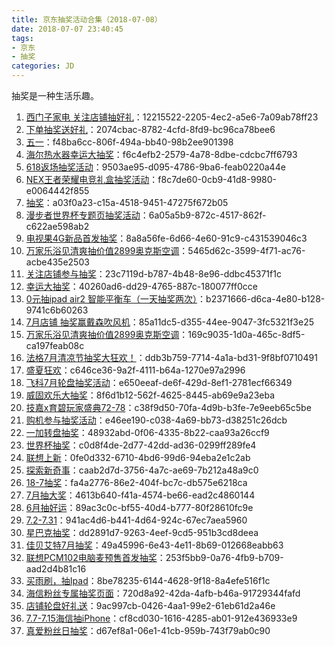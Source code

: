 ```yaml
---
title: 京东抽奖活动合集（2018-07-08）
date: 2018-07-07 23:40:45
tags:
- 京东
- 抽奖
categories: JD
---
```

抽奖是一种生活乐趣。
<!--more-->
1. [西门子家电   关注店铺抽好礼](https://sale.jd.com/act/WqFkmJcIODt1oEs.html)：12215522-2205-4ec2-a5e6-7a09ab78ff23
2. [下单抽奖送好礼](https://sale.jd.com/act/CNG3trYx27yEX.html)：2074cbac-8782-4cfd-8fd9-bc96ca78bee6
3. [五一](https://sale.jd.com/act/N4gL8sZJXe.html)：f48ba6cc-806f-494a-bb40-98b2ee901398
4. [海尔热水器幸运大抽奖](https://sale.jd.com/act/EqpzZe0y8sJa.html)：f6c4efb2-2579-4a78-8dbe-cdcbc7ff6793
5. [618返场抽奖活动](https://sale.jd.com/act/QrbLDeZVT3F.html)：9503ae95-d095-4786-9ba6-feab0220a44e
6. [NEX王者荣耀电竞礼盒抽奖活动](https://sale.jd.com/act/d4A1Xt8jHwsUqv.html)：f8c7de60-0cb9-41d8-9980-e0064442f855
7. [抽奖](https://sale.jd.com/act/dtToP3gx7OCBKD.html)：a03f0a23-c15a-4518-9451-47275f672b05
8. [漫步者世界杯专题页抽奖活动](https://sale.jd.com/act/1AqgScW0TV.html)：6a05a5b9-872c-4517-862f-c622ae598ab2
9. [电视果4G新品首发抽奖](https://sale.jd.com/act/d7WSm5qClDTyj3sU.html)：8a8a56fe-6d66-4e60-91c9-c431539046c3
10. [万家乐浴见清爽抽价值2899奥克斯空调](https://sale.jd.com/act/MoBTnsbrWtHXAF.html)：5465d62c-3599-4f71-ac76-acbe435e2503
11. [关注店铺参与抽奖](https://sale.jd.com/act/5lG3Q08xqdUEZL2.html)：23c7119d-b787-4b48-8e96-ddbc45371f1c
12. [幸运大抽奖](https://sale.jd.com/act/0wnO3RyV7Ua14A.html)：40260ad6-dd29-4765-887c-180077ff0cce
13. [0元抽ipad air2 智能平衡车（一天抽奖两次）](https://sale.jd.com/act/O1QBMSd2KTEHzhmf.html)：b2371666-d6ca-4e80-b128-9741c6b60263
14. [7月店铺 抽奖赢戴森吹风机](https://sale.jd.com/act/04IQKT1aivoL5bR.html)：85a11dc5-d355-44ee-9047-3fc5321f3e25
15. [万家乐浴见清爽抽价值2899奥克斯空调](https://sale.jd.com/act/MoBTnsbrWtHXAF.html)：169c9035-1d0a-465c-8df5-ca197feab08c
16. [法格7月清凉节抽奖大狂欢！](https://sale.jd.com/act/7chvfJ3XKNFxMTL.html)：ddb3b759-7714-4a1a-bd31-9f8bf0710491
17. [盛夏狂欢](https://sale.jd.com/act/sNEMSTbRC2.html)：c646ce36-9a2f-4111-b64a-1270e97a2996
18. [飞科7月轮盘抽奖活动](https://sale.jd.com/act/qgGRd2iNp5MfZb.html)：e650eeaf-de6f-429d-8ef1-2781ecf66349
19. [威固欢乐大抽奖](https://sale.jd.com/act/tOdn7JmqRgcX.html)：8f6d1b12-562f-4625-8445-ab69e9a23eba
20. [技嘉x育碧玩家盛典72-78](https://sale.jd.com/act/MSovU84Ze1r.html)：c38f9d50-70fa-4d9b-b3fe-7e9eeb65c5be
21. [购机参与抽奖活动](https://sale.jd.com/act/iFCghmnWEH01.html)：e46ee190-c038-4a69-bb73-d38251c26dcb
22. [一加转盘抽奖](https://sale.jd.com/act/gZ0vFYnUNXj.html)：48932abd-0f06-4335-8b22-caa93a26ccf9
23. [世界杯抽奖](https://sale.jd.com/act/eBzYctPvIkJ2WUg.html)：c0d8f4de-2d77-42dd-ad36-0299ff289fe4
24. [联想上新](https://sale.jd.com/act/TGdYBJQ1s4Hrn.html)：0fe0d332-6710-4bd6-99d6-94eba2e1c2ab
25. [探索新奇事](https://sale.jd.com/act/TlB4GbJrs3jqu.html)：caab2d7d-3756-4a7c-ae69-7b212a48a9c0
26. [18-7抽奖](https://sale.jd.com/act/uzYr0eWdgPSs2vo.html)：fa4a2776-86e2-404f-bc7c-db575e6218ca
27. [7月抽大奖](https://sale.jd.com/act/Ofzk8FVbXa.html)：4613b640-f41a-4574-be66-ead2c4860144
28. [6月抽好运](https://sale.jd.com/act/oMeBjgbZqW.html)：89ac3c0c-bf55-40d4-b777-80f28610fc9e
29. [7.2-7.31](https://sale.jd.com/act/Tmo68eDKfEu.html)：941ac4d6-b441-4d64-924c-67ec7aea5960
30. [星巴克抽奖](https://sale.jd.com/act/GMcopFJzes5L7.html)：dd2891d7-9263-4eef-9cd5-951b3cd8deea
31. [佳贝艾特7月抽奖](https://sale.jd.com/act/KxyLPzScgJo.html)：49a45996-6e43-4e11-8b69-012668eabb63
32. [联想PCM102电脑麦预售首发抽奖](https://sale.jd.com/act/bErf84nSj5wxH.html)：253f5bb9-0a76-4fb9-b709-aad2d4b81c16
33. [买雨刷，抽Ipad](https://sale.jd.com/act/svlrndtxmo416.html)：8be78235-6144-4628-9f18-8a4efe516f1c
34. [海信粉丝专属抽奖页面](https://sale.jd.com/act/4toMzG5jeX2CZwuv.html)：720d8a92-42da-4afb-b46a-91729344fafd
35. [店铺轮盘好礼送](https://sale.jd.com/act/PF3wtQqluDfS5gEy.html)：9ac997cb-0426-4aa1-99e2-61eb61d2a46e
36. [7.7-7.15海信抽iPhone](https://sale.jd.com/act/PREzgwreDpq4Jxs8.html)：cf8cd030-1616-4285-ab01-912e436933e9
37. [真爱粉丝日抽奖](https://sale.jd.com/act/lYM02aLDPCGh8ER.html)：d67ef8a1-06e1-41cb-959b-743f79ab0c90
